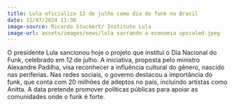 ```yaml
---
title: Lula oficializa 12 de julho como dia do funk no Brasil
date: 31/07/2024 11:30
image-source: Ricardo Stuckert/ Instituto Lula
image-url: assets/images/news/lula sarrando a economia upscaled.jpeg
---
```


O presidente Lula sancionou hoje o projeto que institui o Dia Nacional do Funk, celebrado em 12 de julho. A iniciativa, proposta pelo ministro Alexandre Padilha, visa reconhecer a influência cultural do gênero, nascido nas periferias. Nas redes sociais, o governo destacou a importância do funk, que conta com 20 milhões de adeptos no país, incluindo artistas como Anitta. A data pretende promover políticas públicas para apoiar as comunidades onde o funk é forte. 